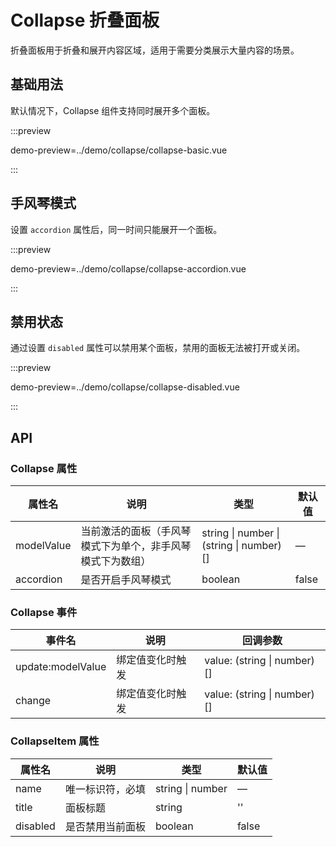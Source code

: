 # Collapse 折叠面板

折叠面板用于折叠和展开内容区域，适用于需要分类展示大量内容的场景。

## 基础用法

默认情况下，Collapse 组件支持同时展开多个面板。

:::preview

demo-preview=../demo/collapse/collapse-basic.vue

:::

## 手风琴模式

设置 `accordion` 属性后，同一时间只能展开一个面板。

:::preview

demo-preview=../demo/collapse/collapse-accordion.vue

:::

## 禁用状态

通过设置 `disabled` 属性可以禁用某个面板，禁用的面板无法被打开或关闭。

:::preview

demo-preview=../demo/collapse/collapse-disabled.vue

:::

## API

### Collapse 属性

| 属性名 | 说明 | 类型 | 默认值 |
|--------|------|------|--------|
| modelValue | 当前激活的面板（手风琴模式下为单个，非手风琴模式下为数组） | string \| number \| (string \| number)[] | — |
| accordion | 是否开启手风琴模式 | boolean | false |

### Collapse 事件

| 事件名 | 说明 | 回调参数 |
|--------|------|----------|
| update:modelValue | 绑定值变化时触发 | value: (string \| number)[] |
| change | 绑定值变化时触发 | value: (string \| number)[] |

### CollapseItem 属性

| 属性名 | 说明 | 类型 | 默认值 |
|--------|------|------|--------|
| name | 唯一标识符，必填 | string \| number | — |
| title | 面板标题 | string | '' |
| disabled | 是否禁用当前面板 | boolean | false |